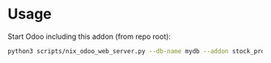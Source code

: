 # Usage

Start Odoo including this addon (from repo root):

```bash
python3 scripts/nix_odoo_web_server.py --db-name mydb --addon stock_product_pack
```
